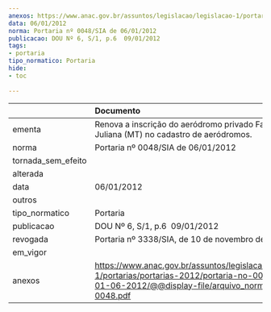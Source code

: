 ```yaml
---
anexos: https://www.anac.gov.br/assuntos/legislacao/legislacao-1/portarias/portarias-2012/portaria-no-0048-sia-de-01-06-2012/@@display-file/arquivo_norma/PA2012-0048.pdf
data: 06/01/2012
norma: Portaria nº 0048/SIA de 06/01/2012
publicacao: DOU Nº 6, S/1, p.6  09/01/2012
tags:
- portaria
tipo_normatico: Portaria
hide: 
- toc 
 
---
```


|                    | Documento                                                                                                                                                         |
|:-------------------|:------------------------------------------------------------------------------------------------------------------------------------------------------------------|
| ementa             | Renova a inscrição do aeródromo privado Fazenda Santa Juliana (MT) no cadastro de aeródromos.                                                                     |
| norma              | Portaria nº 0048/SIA de 06/01/2012                                                                                                                                |
| tornada_sem_efeito |                                                                                                                                                                   |
| alterada           |                                                                                                                                                                   |
| data               | 06/01/2012                                                                                                                                                        |
| outros             |                                                                                                                                                                   |
| tipo_normatico     | Portaria                                                                                                                                                          |
| publicacao         | DOU Nº 6, S/1, p.6  09/01/2012                                                                                                                                    |
| revogada           | Portaria nº 3338/SIA, de 10 de novembro de 2016.                                                                                                                  |
| em_vigor           |                                                                                                                                                                   |
| anexos             | https://www.anac.gov.br/assuntos/legislacao/legislacao-1/portarias/portarias-2012/portaria-no-0048-sia-de-01-06-2012/@@display-file/arquivo_norma/PA2012-0048.pdf |